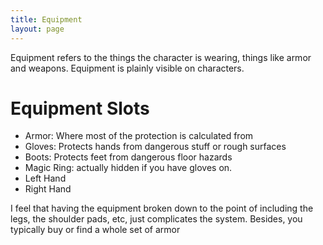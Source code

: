 ```yaml
---
title: Equipment
layout: page
---
```


Equipment refers to the things the character is wearing, things like armor and weapons. Equipment is plainly visible on characters.

# Equipment Slots
- Armor: Where most of the protection is calculated from
- Gloves: Protects hands from dangerous stuff or rough surfaces
- Boots: Protects feet from dangerous floor hazards
- Magic Ring: actually hidden if you have gloves on.
- Left Hand
- Right Hand

I feel that having the equipment broken down to the point of including the legs, the shoulder pads, etc, just complicates the system. Besides, you typically buy or find a whole set of armor
